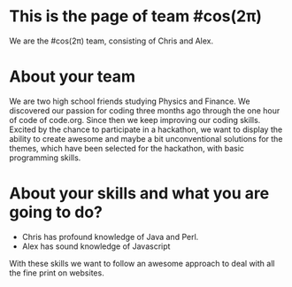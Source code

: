 This is the page of team #cos(2π)
================

We are the #cos(2π) team, consisting of Chris and Alex. 


About your team
===========================

We are two high school friends studying Physics and Finance. We discovered our passion for coding three months ago through the one hour of code of code.org. Since then we keep improving our coding skills. Excited by the chance to participate in a hackathon, we want to display the ability to create awesome and maybe a bit unconventional solutions for the themes, which have been selected for the hackathon, with basic programming skills. 


About your skills and what you are going to do?
=======
- Chris has profound knowledge of Java and Perl.
- Alex has sound knowledge of Javascript

With these skills we want to follow an awesome approach to deal with all the fine print on websites.
